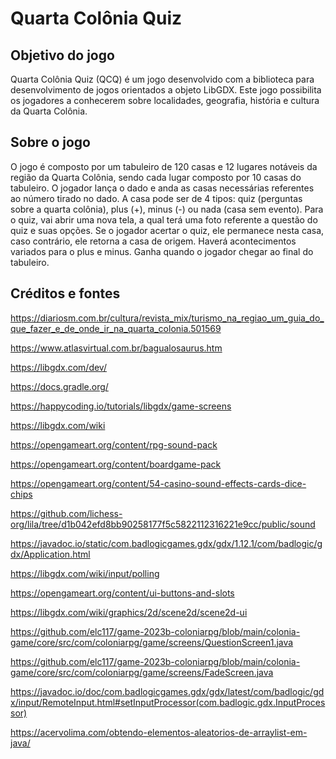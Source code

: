 # Quarta Colônia Quiz

## Objetivo do jogo

Quarta Colônia Quiz (QCQ) é um jogo desenvolvido com a biblioteca para desenvolvimento de jogos orientados a objeto LibGDX. Este jogo possibilita os jogadores a conhecerem sobre localidades, geografia, história e cultura da Quarta Colônia.

## Sobre o jogo

O jogo é composto por um tabuleiro de 120 casas e 12 lugares notáveis da região da Quarta Colônia, sendo cada lugar composto por 10 casas do tabuleiro. O jogador lança o dado e anda as casas necessárias referentes ao número tirado no dado.
A casa pode ser de 4 tipos: quiz (perguntas sobre a quarta colônia), plus (+), minus (-) ou nada (casa sem evento). Para o quiz, vai abrir uma nova tela, a qual terá uma foto referente a questão do quiz e suas opções. Se o jogador acertar o quiz, ele permanece nesta casa, caso contrário, ele retorna a casa de origem.
Haverá acontecimentos variados para o plus e minus.
Ganha quando o jogador chegar ao final do tabuleiro.

## Créditos e fontes

<https://diariosm.com.br/cultura/revista_mix/turismo_na_regiao_um_guia_do_que_fazer_e_de_onde_ir_na_quarta_colonia.501569>

<https://www.atlasvirtual.com.br/bagualosaurus.htm>

<https://libgdx.com/dev/>

<https://docs.gradle.org/>

<https://happycoding.io/tutorials/libgdx/game-screens>

<https://libgdx.com/wiki>

<https://opengameart.org/content/rpg-sound-pack>

<https://opengameart.org/content/boardgame-pack>

<https://opengameart.org/content/54-casino-sound-effects-cards-dice-chips>

<https://github.com/lichess-org/lila/tree/d1b042efd8bb90258177f5c5822112316221e9cc/public/sound>

https://javadoc.io/static/com.badlogicgames.gdx/gdx/1.12.1/com/badlogic/gdx/Application.html

https://libgdx.com/wiki/input/polling 

https://opengameart.org/content/ui-buttons-and-slots

https://libgdx.com/wiki/graphics/2d/scene2d/scene2d-ui

https://github.com/elc117/game-2023b-coloniarpg/blob/main/colonia-game/core/src/com/coloniarpg/game/screens/QuestionScreen1.java

https://github.com/elc117/game-2023b-coloniarpg/blob/main/colonia-game/core/src/com/coloniarpg/game/screens/FadeScreen.java

https://javadoc.io/doc/com.badlogicgames.gdx/gdx/latest/com/badlogic/gdx/input/RemoteInput.html#setInputProcessor(com.badlogic.gdx.InputProcessor)

https://acervolima.com/obtendo-elementos-aleatorios-de-arraylist-em-java/

